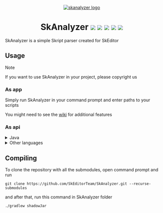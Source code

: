 <p align="center">
  <a href="#"><img alt="skanalyzer logo" src=https://github.com/SkEditorPlus/SkAnalyzer/assets/67753196/c9d96e50-db0c-4797-ac51-4ac3a3e1c617></a>
</p>
<h1 align="center">
  SkAnalyzer
  <a href="https://github.com/SkEditorPlus/SkAnalyzer/releases/latest"><img src="https://img.shields.io/github/v/release/SkEditorPlus/SkAnalyzer"></a>
  <a href="#"><img src="https://img.shields.io/github/downloads/SkEditorPlus/SkAnalyzer/total"></a>
  <a href="https://github.com/SkEditorPlus/SkAnalyzer/issues"><img src="https://img.shields.io/github/issues/SkEditorPlus/SkAnalyzer"></a>
  <a href="https://github.com/SkEditorPlus/SkAnalyzer/pulls"><img src="https://img.shields.io/github/issues-pr/SkEditorPlus/SkAnalyzer"></a>
  <a href="#"><img src="https://img.shields.io/github/stars/SkEditorPlus/SkAnalyzer"></a>
</h1>
SkAnalyzer is a simple Skript parser created for SkEditor

## Usage
> [!NOTE]
> If you want to use SkAnalyzer in your project, please copyright us

### As app
Simply run SkAnalyzer in your command prompt and enter paths to your scripts

You might need to see the [wiki](https://github.com/SkEditorTeam/SkAnalyzer/wiki) for additional features

### As api
<details>
<summary>Java</summary>

In Java you can simply create `SkAnalyzer` using `SkAnalyzerBuilder`, for example:
```java
SkAnalyzer.builder()
    .flags(AnalyzerFlag.FORCE_VAULT_HOOK, AnalyzerFlag.FORCE_REGIONS_HOOK, AnalyzerFlag.ENABLE_PLAIN_LOGGER)
    .build()
```
</details>

<details>
<summary>Other languages</summary>

In other languages you can use [SkAnalyzerBridge](https://github.com/SkEditorTeam/SkAnalyzerBridge), however it doesn't have all features

C# example:
```cs
[DllImport("SkAnalyzerBridge.dll", CharSet = CharSet.Unicode, CallingConvention = CallingConvention.StdCall)]
static extern void Init(byte[] javaHome, byte[] analyzerJar);
[DllImport("SkAnalyzerBridge.dll", CharSet = CharSet.Unicode, CallingConvention = CallingConvention.StdCall)]
static extern void Parse(byte[] path);
[DllImport("SkAnalyzerBridge.dll", CallingConvention = CallingConvention.StdCall)]
static extern void Exit();

var javaHome = Encoding.UTF8.GetBytes(Environment.GetEnvironmentVariable("JAVA_HOME")!).ToArray();
Init(javaHome, "SkAnalyzer.jar"u8.ToArray());
Parse("SkAnalyzerTest.sk"u8.ToArray());
Exit();
```
</details>

## Compiling
To clone the repository with all the submodules, open command prompt and run
```
git clone https://github.com/SkEditorTeam/SkAnalyzer.git --recurse-submodules
```
and after that, run this command in SkAnalyzer folder
```
./gradlew shadowJar
``` 

